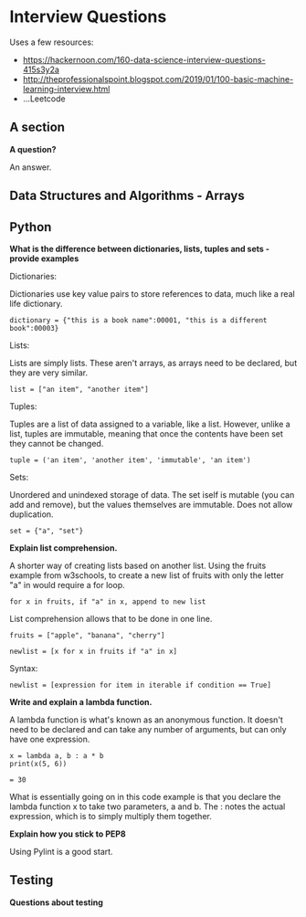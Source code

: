 # Interview Questions
Uses a few resources:
* https://hackernoon.com/160-data-science-interview-questions-415s3y2a
* http://theprofessionalspoint.blogspot.com/2019/01/100-basic-machine-learning-interview.html
* ...Leetcode

## A section

**A question?**

An answer.

## Data Structures and Algorithms - Arrays

## Python

**What is the difference between dictionaries, lists, tuples and sets - provide examples**

Dictionaries:

Dictionaries use key value pairs to store references to data, much like a real life dictionary. 

```
dictionary = {"this is a book name":00001, "this is a different book":00003}
```

Lists:

Lists are simply lists. These aren't arrays, as arrays need to be declared, but they are very similar.

```
list = ["an item", "another item"]
```

Tuples:

Tuples are a list of data assigned to a variable, like a list. However, unlike a list, tuples are immutable, meaning that once the contents have been set they cannot be changed.

```
tuple = ('an item', 'another item', 'immutable', 'an item')
```

Sets:

Unordered and unindexed storage of data. The set iself is mutable (you can add and remove), but the values themselves are immutable. Does not allow duplication.

```
set = {"a", "set"}
```

**Explain list comprehension.**

A shorter way of creating lists based on another list. Using the fruits example from w3schools, to create a new list of fruits with only the letter "a" in would require 
a for loop.

```
for x in fruits, if "a" in x, append to new list
```

List comprehension allows that to be done in one line.

```
fruits = ["apple", "banana", "cherry"]

newlist = [x for x in fruits if "a" in x]
```

Syntax:

```
newlist = [expression for item in iterable if condition == True]
```

**Write and explain a lambda function.**

A lambda function is what's known as an anonymous function. It doesn't need to be declared and can take any number of arguments, but can only have one expression. 

```
x = lambda a, b : a * b
print(x(5, 6))

= 30
```

What is essentially going on in this code example is that you declare the lambda function x to take two parameters, a and b. The : notes the actual expression, which is to simply multiply them together.

**Explain how you stick to PEP8**

Using Pylint is a good start.

## Testing

**Questions about testing**
